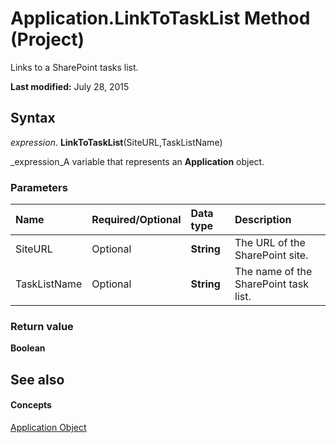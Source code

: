 
# Application.LinkToTaskList Method (Project)
Links to a SharePoint tasks list.

 **Last modified:** July 28, 2015


## Syntax

 _expression_. **LinkToTaskList**(SiteURL,TaskListName)

 _expression_A variable that represents an  **Application** object.


### Parameters



|**Name**|**Required/Optional**|**Data type**|**Description**|
|:-----|:-----|:-----|:-----|
|SiteURL|Optional| **String**|The URL of the SharePoint site.|
|TaskListName|Optional| **String**|The name of the SharePoint task list.|

### Return value

 **Boolean**


## See also


#### Concepts


 [Application Object](8eb91712-7784-a102-38c0-19bb056c27e9.md)
